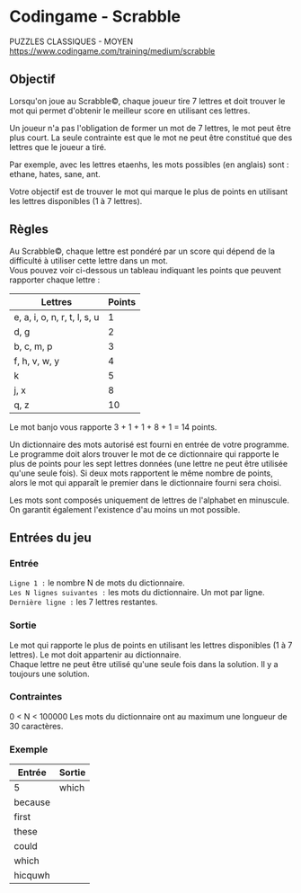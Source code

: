 # Codingame - Scrabble

PUZZLES CLASSIQUES - MOYEN  
https://www.codingame.com/training/medium/scrabble

## Objectif
Lorsqu'on joue au Scrabble©, chaque joueur tire 7 lettres et doit trouver le mot qui permet d'obtenir le meilleur score en utilisant ces lettres.

Un joueur n'a pas l'obligation de former un mot de 7 lettres, le mot peut être plus court. La seule contrainte est que le mot ne peut être constitué que des lettres que le joueur a tiré.

Par exemple, avec les lettres etaenhs, les mots possibles (en anglais) sont : ethane, hates, sane, ant.

Votre objectif est de trouver le mot qui marque le plus de points en utilisant les lettres disponibles (1 à 7 lettres).

## Règles
Au Scrabble©, chaque lettre est pondéré par un score qui dépend de la difficulté à utiliser cette lettre dans un mot.  
Vous pouvez voir ci-dessous un tableau indiquant les points que peuvent rapporter chaque lettre :

| Lettres | Points |
|-----------|-----------|
| e, a, i, o, n, r, t, l, s, u | 1 |
| d, g  | 2 |
| b, c, m, p | 3 |
| f, h, v, w, y	| 4 |
| k	| 5 |
| j, x | 8 |
| q, z | 10 |

Le mot banjo vous rapporte 3 + 1 + 1 + 8 + 1 = 14 points.

Un dictionnaire des mots autorisé est fourni en entrée de votre programme. Le programme doit alors trouver le mot de ce dictionnaire qui rapporte le plus de points pour les sept lettres données (une lettre ne peut être utilisée qu'une seule fois). Si deux mots rapportent le même nombre de points, alors le mot qui apparaît le premier dans le dictionnaire fourni sera choisi.
 
Les mots sont composés uniquement de lettres de l'alphabet en minuscule. On garantit également l'existence d'au moins un mot possible.

## Entrées du jeu
### Entrée
`Ligne 1 :` le nombre N de mots du dictionnaire.  
`Les N lignes suivantes :` les mots du dictionnaire. Un mot par ligne.  
`Dernière ligne :` les 7 lettres restantes.  

### Sortie
Le mot qui rapporte le plus de points en utilisant les lettres disponibles (1 à 7 lettres). Le mot doit appartenir au dictionnaire.   
Chaque lettre ne peut être utilisé qu'une seule fois dans la solution. Il y a toujours une solution.


### Contraintes
0 < N < 100000
Les mots du dictionnaire ont au maximum une longueur de 30 caractères.

### Exemple
| Entrée | Sortie |
|-----------|-----------|
| 5 | which |
because | 
first | 
these | 
could | 
which | 
hicquwh | 

